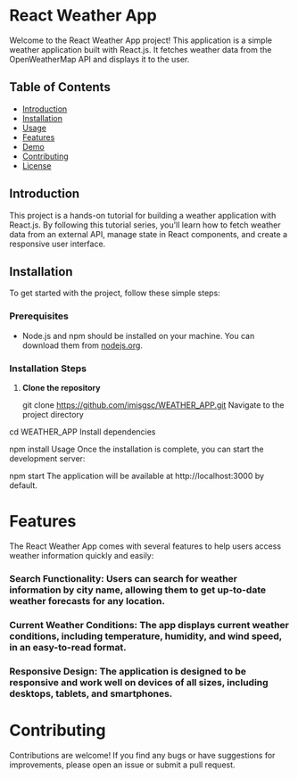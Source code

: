 # React Weather App

Welcome to the React Weather App project! This application is a simple weather application built with React.js. It fetches weather data from the OpenWeatherMap API and displays it to the user.

## Table of Contents

- [Introduction](#introduction)
- [Installation](#installation)
- [Usage](#usage)
- [Features](#features)
- [Demo](#demo)
- [Contributing](#contributing)
- [License](#license)

## Introduction

This project is a hands-on tutorial for building a weather application with React.js. By following this tutorial series, you'll learn how to fetch weather data from an external API, manage state in React components, and create a responsive user interface.

## Installation

To get started with the project, follow these simple steps:

### Prerequisites

- Node.js and npm should be installed on your machine. You can download them from [nodejs.org](https://nodejs.org/).

### Installation Steps

1. **Clone the repository**

   git clone https://github.com/imisgsc/WEATHER_APP.git
Navigate to the project directory

cd WEATHER_APP
Install dependencies

npm install
Usage
Once the installation is complete, you can start the development server:

npm start
The application will be available at http://localhost:3000 by default.

# Features
The React Weather App comes with several features to help users access weather information quickly and easily:

### Search Functionality: Users can search for weather information by city name, allowing them to get up-to-date weather forecasts for any location.
### Current Weather Conditions: The app displays current weather conditions, including temperature, humidity, and wind speed, in an easy-to-read format.
### Responsive Design: The application is designed to be responsive and work well on devices of all sizes, including desktops, tablets, and smartphones.

# Contributing
Contributions are welcome! If you find any bugs or have suggestions for improvements, please open an issue or submit a pull request.

